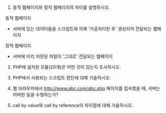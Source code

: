 1. 동적 웹페이지와 정적 웹페이지의 차이를 설명하시오.
   
동적 웹페이지
- 서버에 있는 데이터들을 스크립트에 의해 '가공처리한 후' 생성되어 전달되는 웹페이지 

정적 웹페이지
- 서버에 미리 저장된 파일이 '그대로' 전달되는 웹페이지

2. PHP에 설치된 모듈(20개)은 어떤 것이 있는지 조사하시오.

3. PHP에서 사용되는 스크립트 엔진에 대해 기술하시오.

4. 웹 브라우저에서 http://www.abc.com/abc.php 페이지를 접속했을 때, 서버는 어떠한 일을 수행하는가?

5. call by value와 call by reference의 차이점에 대해 기술하시오.
